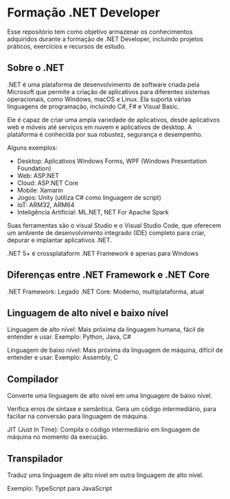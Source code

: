 # Formação .NET Developer
Esse repositório tem como objetivo armazenar os conhecimentos adquiridos durante a formação de .NET Developer, incluindo projetos práticos, exercícios e recursos de estudo.

## Sobre o .NET
.NET é uma plataforma de desenvolvimento de software criada pela Microsoft que permite a criação de aplicativos para diferentes sistemas operacionais, como Windows, macOS e Linux. Ela suporta várias linguagens de programação, incluindo C#, F# e Visual Basic.

Ele é capaz de criar uma ampla variedade de aplicativos, desde aplicativos web e móveis até serviços em nuvem e aplicativos de desktop. A plataforma é conhecida por sua robustez, segurança e desempenho.

Alguns exemplos:

- Desktop: Aplicativos Windows Forms, WPF (Windows Presentation Foundation)
- Web: ASP.NET
- Cloud: ASP.NET Core
- Mobile: Xamarin
- Jogos: Unity (utiliza C# como linguagem de script)
- IoT: ARM32, ARM64
- Inteligência Artificial: ML.NET, NET For Apache Spark

Suas ferramentas são o visual Studio e o Visual Studio Code, que oferecem um ambiente de desenvolvimento integrado (IDE) completo para criar, depurar e implantar aplicativos .NET.

.NET 5+ é crossplataform
.NET Framework é apenas para Windows

## Diferenças entre .NET Framework e .NET Core
.NET Framework: Legado
.NET Core: Moderno, multiplataforma, atual

## Linguagem de alto nível e baixo nível

Linguagem de alto nível: Mais próxima da linguagem humana, fácil de entender e usar. Exemplo: Python, Java, C#

Linguagem de baixo nível: Mais próxima da linguagem de máquina, difícil de entender e usar. Exemplo: Assembly, C

## Compilador

Converte uma linguagem de alto nível em uma linguagem de baixo nível.

Verifica erros de sintaxe e semântica.
Gera um código intermediário, para faciliar na conversão para linguagem de máquina.

JIT (Just In Time): Compila o código intermediário em linguagem de máquina no momento da execução.

## Transpilador

Traduz uma linguagem de alto nível em outra linguagem de alto nível.

Exemplo: TypeScript para JavaScript

